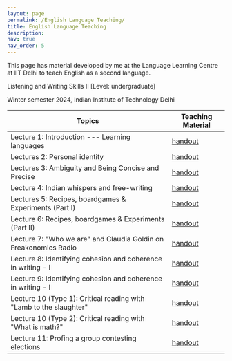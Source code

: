 ```yaml
---
layout: page
permalink: /English Language Teaching/
title: English Language Teaching
description: 
nav: true
nav_order: 5
---
```


This page has material developed by me at the Language Learning Centre at IIT Delhi to teach English as a second language.

Listening and Writing Skills II
[Level: undergraduate] 

Winter semester 2024, Indian Institute of Technology Delhi  

| Topics 	| Teaching Material |
|---	|---	|
| Lecture 1: Introduction --- Learning languages 	| [handout](https://drive.google.com/file/d/111el8dlwDXqWykZCim_2PySwrJyK-_Iv/view?usp=drive_link)  	|
| Lectures 2: Personal identity	| [handout](https://drive.google.com/file/d/118IMkFJ55KlS-5C1-K7XTOAJ04dTWUJi/view?usp=drive_link)  	|
| Lectures 3: Ambiguity and Being Concise and Precise	| [handout](https://drive.google.com/file/d/11hU_MrdL6_quIUS-xrjlUkfSN1pY7nFX/view?usp=drive_link)  	|
| Lecture 4: Indian whispers and free-writing	| [handout](https://drive.google.com/file/d/11DC3RHPhEXH7YL9bjqMHebkD1c8Wrc5d/view?usp=drive_link)  	|
| Lectures 5: Recipes, boardgames & Experiments (Part I)	| [handout](https://drive.google.com/file/d/11IzD_ck0mfUiuIG2Ck_Dz-zgcurBV_O4/view?usp=drive_link)  	|
| Lecture 6: Recipes, boardgames & Experiments (Part II)	| [handout](https://drive.google.com/file/d/11Oqrk8WsCAIvuT4Bvg92LabFdpR9urmb/view?usp=drive_link)  	|
| Lecture 7: "Who we are" and Claudia Goldin on Freakonomics Radio	| [handout](https://drive.google.com/file/d/11S7_hKDvF6TwWA7fywPKM75XzxkvcDKu/view?usp=drive_link)  	|
| Lecture 8: Identifying cohesion and coherence in writing - I	| [handout](https://drive.google.com/file/d/11UTvTB9XM3niPRllQJP2TuQaszg_NLrb/view?usp=drive_link)  	|
| Lecture 9: Identifying cohesion and coherence in writing - I | [handout](https://drive.google.com/file/d/11dDPhKzD9Qyf-KAwS1RMpXmipo1vJqdO/view?usp=drive_link)  	|
| Lecture 10 (Type 1): Critical reading with "Lamb to the slaughter"	| [handout](https://drive.google.com/file/d/11fACBNzitCLK0SBFdDp_HyPsvd-co01Y/view?usp=drive_link)  	|
| Lecture 10 (Type 2): Critical reading with "What is math?"	| [handout](https://drive.google.com/file/d/11gx79yPeWUzHtjWXHuug3LLMlpgVwlT8/view?usp=drive_link)  	|
| Lecture 11: Profing a group contesting elections	| [handout](https://drive.google.com/file/d/11hsguImPplq2dM_9sJo5am2NUT8X4Daa/view?usp=drive_link)  	|

<br/>
<br/>


